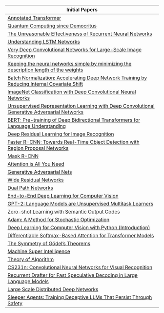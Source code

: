 | Initial Papers |
|------|
|[Annotated Transformer](https://nlp.seas.harvard.edu/annotated-transformer/)|
|[Quantum Computing since Democritus](https://scottaaronson.blog/?p=762)|
|[The Unreasonable Effectiveness of Recurrent Neural Networks](https://karpathy.github.io/2015/05/21/rnn-effectiveness/)|
|[Understanding LSTM Networks](https://colah.github.io/posts/2015-08-Understanding-LSTMs/)|
|[Very Deep Convolutional Networks for Large-Scale Image Recognition](https://arxiv.org/pdf/1409.2329.pdf)|
|[Keeping the neural networks simple by minimizing the description length of the weights](https://www.cs.toronto.edu/~hinton/absps/colt93.pdf)|
|[Batch Normalization: Accelerating Deep Network Training by Reducing Internal Covariate Shift](https://arxiv.org/pdf/1506.03134.pdf)|
|[ImageNet Classification with Deep Convolutional Neural Networks](https://proceedings.neurips.cc/paper_files/paper/2012/file/c399862d3b9d6b76c8436e924a68c45b-Paper.pdf)|
|[Unsupervised Representation Learning with Deep Convolutional Generative Adversarial Networks](https://arxiv.org/pdf/1511.06391.pdf)|
|[BERT: Pre-training of Deep Bidirectional Transformers for Language Understanding](https://arxiv.org/pdf/1811.06965.pdf)|
|[Deep Residual Learning for Image Recognition](https://arxiv.org/pdf/1512.03385.pdf)|
|[Faster R-CNN: Towards Real-Time Object Detection with Region Proposal Networks](https://arxiv.org/pdf/1511.07122.pdf)|
|[Mask R-CNN](https://arxiv.org/pdf/1704.01212.pdf)|
|[Attention is All You Need](https://arxiv.org/pdf/1706.03762.pdf)|
|[Generative Adversarial Nets](https://arxiv.org/pdf/1409.0473.pdf)|
|[Wide Residual Networks](https://arxiv.org/pdf/1603.05027.pdf)|
|[Dual Path Networks](https://arxiv.org/pdf/1706.01427.pdf)|
|[End-to-End Deep Learning for Computer Vision](https://arxiv.org/pdf/1611.02731.pdf)|
|[GPT-2: Language Models are Unsupervised Multitask Learners](https://arxiv.org/pdf/1806.01822.pdf)|
|[Zero-shot Learning with Semantic Output Codes](https://arxiv.org/pdf/1405.6903.pdf)|
|[Adam: A Method for Stochastic Optimization](https://arxiv.org/pdf/1410.5401.pdf)|
|[Deep Learning for Computer Vision with Python (Introduction)](https://arxiv.org/pdf/1512.02595.pdf)|
|[Differentiable Softmax-Based Attention for Transformer Models](https://arxiv.org/pdf/2001.08361.pdf)|
|[The Symmetry of Gödel’s Theorems](https://arxiv.org/pdf/math/0406077.pdf)|
|[Machine Super Intelligence](https://www.vetta.org/documents/Machine_Super_Intelligence.pdf)|
|[Theory of Algorithm](https://www.lirmm.fr/~ashen/kolmbook-eng-scan.pdf)|
|[CS231n: Convolutional Neural Networks for Visual Recognition](https://cs231n.github.io/)|
|[Recurrent Drafter for Fast Speculative Decoding in Large Language Models](https://arxiv.org/abs/2403.09919)|
|[Large Scale Distributed Deep Networks](https://proceedings.neurips.cc/paper_files/paper/2012/file/6aca97005c68f1206823815f66102863-Paper.pdf)|
|[Sleeper Agents: Training Deceptive LLMs That Persist Through Safety](https://arxiv.org/pdf/2401.05566)|

